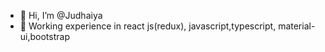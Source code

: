 - 👋 Hi, I’m @Judhaiya
- 👀 Working experience in react js(redux), javascript,typescript, material-ui,bootstrap


